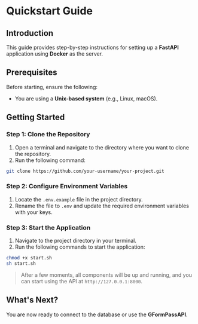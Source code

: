 # Quickstart Guide

## Introduction

This guide provides step-by-step instructions for setting up a **FastAPI** application using **Docker** as the server.

## Prerequisites

Before starting, ensure the following:

- You are using a **Unix-based system** (e.g., Linux, macOS).

## Getting Started

### Step 1: Clone the Repository

1. Open a terminal and navigate to the directory where you want to clone the repository.
2. Run the following command:

```bash
git clone https://github.com/your-username/your-project.git
```

### Step 2: Configure Environment Variables

1. Locate the `.env.example` file in the project directory.
2. Rename the file to `.env` and update the required environment variables with your keys.

### Step 3: Start the Application

1. Navigate to the project directory in your terminal.
2. Run the following commands to start the application:

```bash
chmod +x start.sh
sh start.sh
```

> After a few moments, all components will be up and running, and you can start using the API at `http://127.0.0.1:8000`.

## What's Next?

You are now ready to connect to the database or use the **GFormPassAPI**.